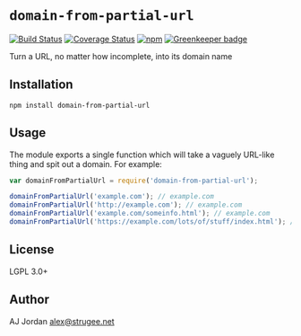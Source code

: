 # `domain-from-partial-url`

[![Build Status](https://travis-ci.org/strugee/node-domain-from-partial-url.svg?branch=master)](http://travis-ci.org/strugee/node-domain-from-partial-url)
[![Coverage Status](https://coveralls.io/repos/github/strugee/node-domain-from-partial-url/badge.svg?branch=master)](https://coveralls.io/github/strugee/node-domain-from-partial-url?branch=master)
[![npm](https://img.shields.io/npm/v/domain-from-partial-url.svg)](https://npmjs.com/package/domain-from-partial-url)
[![Greenkeeper badge](https://badges.greenkeeper.io/strugee/node-domain-from-partial-url.svg)](https://greenkeeper.io/)

Turn a URL, no matter how incomplete, into its domain name

## Installation

    npm install domain-from-partial-url

## Usage

The module exports a single function which will take a vaguely URL-like thing and spit out a domain. For example:

```js
var domainFromPartialUrl = require('domain-from-partial-url');

domainFromPartialUrl('example.com'); // example.com
domainFromPartialUrl('http://example.com'); // example.com
domainFromPartialUrl('example.com/someinfo.html'); // example.com
domainFromPartialUrl('https://example.com/lots/of/stuff/index.html'); // example.com
```

## License

LGPL 3.0+

## Author

AJ Jordan <alex@strugee.net>
